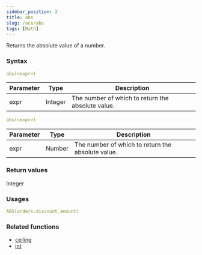 ```yaml
---
sidebar_position: 2   
title: abs
slug: /ace/abs
tags: [Math]
---
```

Returns the absolute value of a number.
### Syntax

 ```yaml
abs(<expr>)
```
    
| Parameter   | Type | Description |
| ----------- | ---- | ----------- |     
| expr | Integer | The number of which to return the absolute value. |

 ```yaml
abs(<expr>)
```
    
| Parameter   | Type | Description |
| ----------- | ---- | ----------- |     
| expr | Number | The number of which to return the absolute value. |

### Return values
Integer


### Usages      

```yaml
ABS(orders.discount_amount)
```    

### Related functions      
* [ceiling](/ace/ceiling)
* [int](/ace/int)
